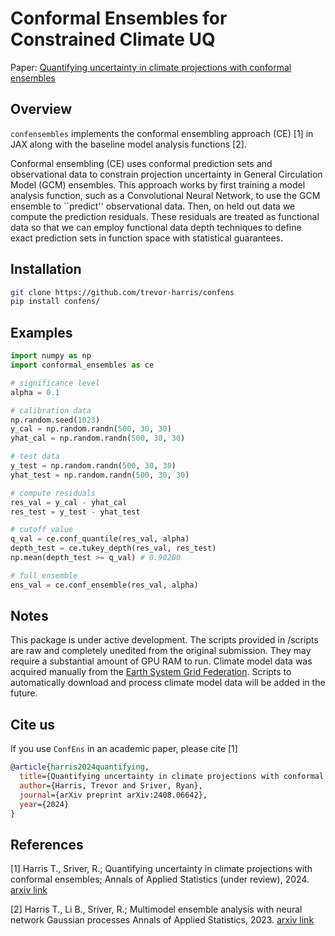 # Conformal Ensembles for Constrained Climate UQ

Paper: [Quantifying uncertainty in climate projections with conformal ensembles](https://arxiv.org/abs/2408.06642)

## Overview

`confensembles` implements the conformal ensembling approach (CE) [1] in JAX along with the baseline model analysis functions [2]. 

Conformal ensembling (CE) uses conformal prediction sets and observational data to constrain projection uncertainty in General Circulation Model (GCM) ensembles. This approach works by first training a model analysis function, such as a Convolutional Neural Network, to use the GCM ensemble to ``predict'' observational data. Then, on held out data we compute the prediction residuals. These residuals are treated as functional data so that we can employ functional data depth techniques to define exact prediction sets in function space with statistical guarantees. 

## Installation
```bash
git clone https://github.com/trevor-harris/confens
pip install confens/
```

## Examples

```python
import numpy as np
import conformal_ensembles as ce

# significance level
alpha = 0.1

# calibration data
np.random.seed(1023)
y_cal = np.random.randn(500, 30, 30)
yhat_cal = np.random.randn(500, 30, 30)

# test data
y_test = np.random.randn(500, 30, 30)
yhat_test = np.random.randn(500, 30, 30)

# compute residuals
res_val = y_cal - yhat_cal
res_test = y_test - yhat_test

# cutoff value
q_val = ce.conf_quantile(res_val, alpha)
depth_test = ce.tukey_depth(res_val, res_test)
np.mean(depth_test >= q_val) # 0.90200

# full ensemble
ens_val = ce.conf_ensemble(res_val, alpha)
```

## Notes
This package is under active development. The scripts provided in /scripts are raw and completely unedited from the original submission. They may require a substantial amount of GPU RAM to run. Climate model data was acquired manually from the [Earth System Grid Federation](https://esgf.github.io). Scripts to automatically download and process climate model data will be added in the future.

## Cite us

If you use `ConfEns` in an academic paper, please cite [1]

```bibtex
@article{harris2024quantifying,
  title={Quantifying uncertainty in climate projections with conformal ensembles},
  author={Harris, Trevor and Sriver, Ryan},
  journal={arXiv preprint arXiv:2408.06642},
  year={2024}
}
```
## References
<a id='1'>[1]</a>
Harris T., Sriver, R.; 
Quantifying uncertainty in climate projections with conformal ensembles;
Annals of Applied Statistics (under review), 2024. [arxiv link](https://arxiv.org/abs/2401.14657)

<a id="1">[2]</a>
Harris T., Li B., Sriver, R.; 
Multimodel ensemble analysis with neural network Gaussian processes
Annals of Applied Statistics, 2023. [arxiv link](https://arxiv.org/abs/2202.04152)



